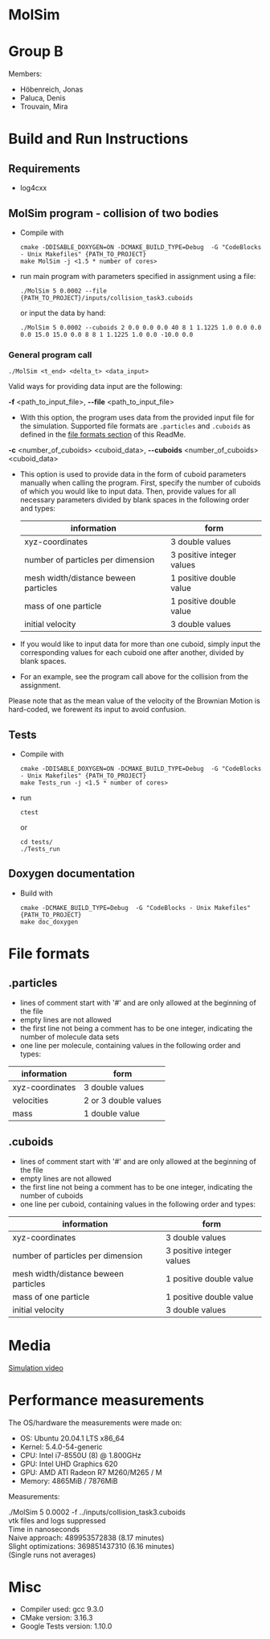MolSim
===

# Group B #
Members:
* Höbenreich, Jonas
* Paluca, Denis
* Trouvain, Mira


# Build and Run Instructions #
## Requirements
- log4cxx

## MolSim program - collision of two bodies ##

* Compile with 

      cmake -DDISABLE_DOXYGEN=ON -DCMAKE_BUILD_TYPE=Debug  -G "CodeBlocks - Unix Makefiles" {PATH_TO_PROJECT}
      make MolSim -j <1.5 * number of cores>
      
* run main program with parameters specified in assignment using a file:

      ./MolSim 5 0.0002 --file {PATH_TO_PROJECT}/inputs/collision_task3.cuboids

  or input the data by hand:

      ./MolSim 5 0.0002 --cuboids 2 0.0 0.0 0.0 40 8 1 1.1225 1.0 0.0 0.0 0.0 15.0 15.0 0.0 8 8 1 1.1225 1.0 0.0 -10.0 0.0

### General program call

    ./MolSim <t_end> <delta_t> <data_input>

  Valid ways for providing data input are the following:

  **-f** <path_to_input_file>, **--file** <path_to_input_file>  
  * With this option, the program uses data from the provided input file for the simulation. Supported file formats are `.particles` and `.cuboids` as defined in the [file formats section](#file-formats) of this ReadMe.
  

  **-c** <number_of_cuboids> <cuboid_data>, **--cuboids** <number_of_cuboids> <cuboid_data>   
  * This option is used to provide data in the form of cuboid parameters manually when calling the program. First, specify the number of cuboids of which you would like to input data. Then, provide values for all necessary parameters divided by blank spaces in the following order and types:

      <center>

      information | form
      --- | ---
      xyz-coordinates | 3 double values
      number of particles per dimension | 3 positive integer values
      mesh width/distance beween particles | 1 positive double value
      mass of one particle | 1 positive double value
      initial velocity | 3 double values  
</center>

  * If you would like to input data for more than one cuboid, simply input the corresponding values for each cuboid one after another, divided by blank spaces.

  * For an example, see the program call above for the collision from the assignment. 
  

  Please note that as the mean value of the velocity of the Brownian Motion is hard-coded, we forewent its input to avoid confusion. 

## Tests ##

* Compile with

      cmake -DDISABLE_DOXYGEN=ON -DCMAKE_BUILD_TYPE=Debug  -G "CodeBlocks - Unix Makefiles" {PATH_TO_PROJECT}
      make Tests_run -j <1.5 * number of cores>

* run
      
      ctest

  or

      cd tests/
      ./Tests_run

## Doxygen documentation ##
* Build with

      cmake -DCMAKE_BUILD_TYPE=Debug  -G "CodeBlocks - Unix Makefiles" {PATH_TO_PROJECT}
      make doc_doxygen

# File formats #

## .particles ##

* lines of comment start with '#' and are only allowed at the beginning of the file
* empty lines are not allowed
* the first line not being a comment has to be one integer, indicating the number of molecule data sets
* one line per molecule, containing values in the following order and types:

<center>

information | form
--- | ---
xyz-coordinates | 3 double values
velocities | 2 or 3 double values
mass | 1 double value
</center>

## .cuboids ##

* lines of comment start with '#' and are only allowed at the beginning of the file
* empty lines are not allowed
* the first line not being a comment has to be one integer, indicating the number of cuboids
* one line per cuboid, containing values in the following order and types:

<center>

information | form
--- | ---
xyz-coordinates | 3 double values
number of particles per dimension | 3 positive integer values
mesh width/distance beween particles | 1 positive double value
mass of one particle | 1 positive double value
initial velocity | 3 double values  

</center>

# Media #
[Simulation video](https://youtu.be/IOv_u4uau1g)


# Performance measurements

The OS/hardware the measurements were made on:

* OS: Ubuntu 20.04.1 LTS x86_64  
* Kernel: 5.4.0-54-generic  
* CPU: Intel i7-8550U (8) @ 1.800GHz  
* GPU: Intel UHD Graphics 620  
* GPU: AMD ATI Radeon R7 M260/M265 / M  
* Memory: 4865MiB / 7876MiB

Measurements:

./MolSim 5 0.0002 -f ../inputs/collision_task3.cuboids  
vtk files and logs suppressed  
Time in nanoseconds  
Naive approach: 489953572838 (8.17 minutes)  
Slight optimizations: 369851437310 (6.16 minutes)  
(Single runs not averages)

# Misc #
* Compiler used: gcc 9.3.0
* CMake version: 3.16.3
* Google Tests version: 1.10.0

